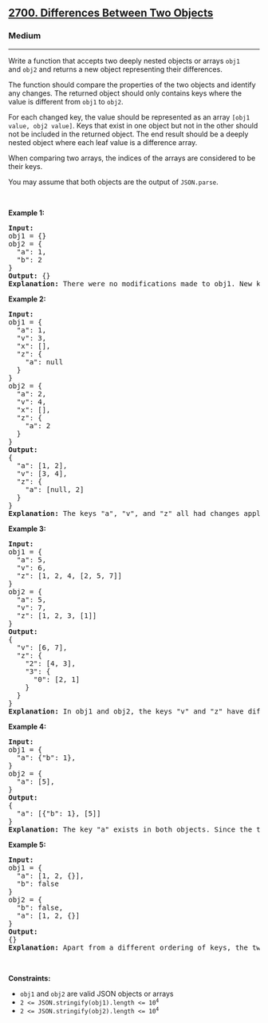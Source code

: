 <h2><a href="https://leetcode.com/problems/differences-between-two-objects/">2700. Differences Between Two Objects</a></h2><h3>Medium</h3><hr><div><p>Write a function that accepts two deeply nested objects or arrays&nbsp;<code>obj1</code> and&nbsp;<code>obj2</code>&nbsp;and returns a new&nbsp;object representing their differences.</p>

<p>The function should compare the properties of the two objects and identify any changes.&nbsp;The returned object should only contains keys where the value is different from&nbsp;<code>obj1</code> to&nbsp;<code>obj2</code>.</p>

<p>For each changed key, the value should be represented as an&nbsp;array <code>[obj1 value, obj2&nbsp;value]</code>. Keys that exist in one object but not in the other should not be included in the returned object.&nbsp;The end result should be a deeply nested object where each leaf value is a difference array.</p>

<p>When comparing two arrays, the indices of the arrays are considered to be their keys.&nbsp;</p>

<p>You may assume that both objects are the output of <code>JSON.parse</code>.</p>

<p>&nbsp;</p>
<p><strong>Example 1:</strong></p>

<pre><strong>Input:</strong> 
obj1 = {}
obj2 = {
&nbsp; "a": 1, 
  "b": 2
}
<strong>Output:</strong> {}
<strong>Explanation:</strong> There were no modifications made to obj1. New keys "a" and "b" appear in obj2, but keys that are added or removed should be ignored.
</pre>

<p><strong>Example 2:</strong></p>

<pre><strong>Input:</strong> 
obj1 = {
&nbsp; "a": 1,
&nbsp; "v": 3,
&nbsp; "x": [],
&nbsp; "z": {
&nbsp; &nbsp; "a": null
&nbsp; }
}
obj2 = {
&nbsp; "a": 2,
&nbsp; "v": 4,
&nbsp; "x": [],
&nbsp; "z": {
&nbsp; &nbsp; "a": 2
&nbsp; }
}
<strong>Output:</strong> 
{
&nbsp; "a": [1, 2],
  "v": [3, 4],
&nbsp; "z": {
&nbsp;   "a": [null, 2]
&nbsp; }
}
<strong>Explanation:</strong> The keys "a", "v", and "z" all had changes applied. "a" was changed from 1 to 2. "v" was changed from 3 to 4. "z" had a change applied to a child object. "z.a" was changed from null to 2.
</pre>

<p><strong>Example 3:</strong></p>

<pre><strong>Input:</strong> 
obj1 = {
&nbsp; "a": 5, 
&nbsp; "v": 6, 
&nbsp; "z": [1, 2, 4, [2, 5, 7]]
}
obj2 = {
&nbsp; "a": 5, 
&nbsp; "v": 7, 
&nbsp; "z": [1, 2, 3, [1]]
}
<strong>Output:</strong> 
{
&nbsp; "v": [6, 7],
&nbsp; "z": {
&nbsp;   "2": [4, 3],
&nbsp;   "3": {
&nbsp;     "0": [2, 1]
&nbsp;   }
&nbsp; }
}
<strong>Explanation:</strong> In obj1 and obj2, the keys "v" and "z" have different assigned values. "a" is ignored because the value is unchanged. In the key "z", there is a nested array. Arrays are treated like objects where the indices are keys. There were two alterations to the the array: z[2] and z[3][0]. z[0] and z[1] were unchanged and thus not included. z[3][1] and z[3][2] were removed and thus not included.
</pre>

<p><strong>Example 4:</strong></p>

<pre><strong>Input:</strong> 
obj1 = {
&nbsp; "a": {"b": 1}, 
}
obj2 = {
&nbsp; "a": [5],
}
<strong>Output:</strong> 
{
  "a": [{"b": 1}, [5]]
}
<strong>Explanation:</strong> The key "a" exists in both objects. Since the two associated values have different types, they are placed in the difference array.</pre>

<p><strong>Example 5:</strong></p>

<pre><strong>Input:</strong> 
obj1 = {
&nbsp; "a": [1, 2, {}], 
&nbsp; "b": false
}
obj2 = { &nbsp; 
&nbsp; "b": false,
&nbsp; "a": [1, 2, {}]
}
<strong>Output:</strong> 
{}
<strong>Explanation:</strong> Apart from a different ordering of keys, the two objects are identical so an empty object is returned.</pre>

<p>&nbsp;</p>
<p><strong>Constraints:</strong></p>

<ul>
	<li><code>obj1</code> and <code>obj2</code> are valid JSON objects or arrays</li>
	<li><code>2 &lt;= JSON.stringify(obj1).length &lt;= 10<sup>4</sup></code></li>
	<li><code>2 &lt;= JSON.stringify(obj2).length &lt;= 10<sup>4</sup></code></li>
</ul>
</div>